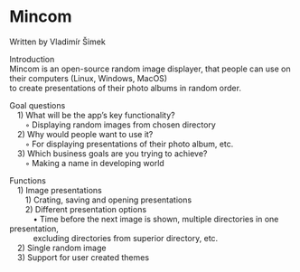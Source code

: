 # Mincom
Written by Vladimír Šimek

Introduction<br/>
Mincom is an open-source random image displayer, that people can use on their computers (Linux, Windows, MacOS)<br/>to create presentations of their photo albums in random order.

Goal questions<br/>
    &emsp;1) What will be the app’s key functionality?<br/>
        &emsp;&emsp;◦ Displaying random images from chosen directory<br/>
    &emsp;2) Why would people want to use it?<br/>
        &emsp;&emsp;◦ For displaying presentations of their photo album, etc.<br/>
    &emsp;3) Which business goals are you trying to achieve?<br/>
        &emsp;&emsp;◦ Making a name in developing world<br/>

Functions<br/>
    &emsp;1) Image presentations<br/>
        &emsp;&emsp;1) Crating, saving and opening presentations<br/>
        &emsp;&emsp;2) Different presentation options<br/>
           &emsp;&emsp;&emsp;• Time before the next image is shown, multiple directories in one presentation, 
           <br/>&emsp;&emsp;&emsp;excluding directories from superior directory, etc.<br/>
    &emsp;2) Single random image<br/>
    &emsp;3) Support for user created themes<br/>
